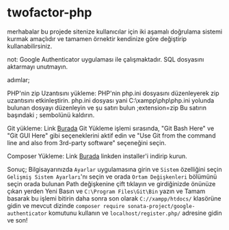 # twofactor-php
merhabalar bu projede sitenize kullanıcılar için iki aşamalı doğrulama sistemi kurmak amaçlıdır ve tamamen örnektir kendinize göre değiştirip kullanabilirsiniz.

not: Google Authenticator uygulaması ile çalışmaktadır.
SQL dosyasını aktarmayı unutmayın.

adımlar;

PHP'nin zip Uzantısını yükleme: PHP'nin php.ini dosyasını düzenleyerek zip uzantısını etkinleştirin. php.ini dosyası yani C:\xampp\php\php.ini yolunda bulunan dosyayı düzenleyin ve şu satırı bulun ;extension=zip Bu satırın başındaki ; sembolünü kaldırın.

Git yükleme: Link [Burada](https://git-scm.com/downloads/) Git Yükleme işlemi sırasında, "Git Bash Here" ve "Git GUI Here" gibi seçeneklerini aktif edin ve "Use Git from the command line and also from 3rd-party software" seçeneğini seçin.


Composer Yükleme: Link [Burada](https://getcomposer.org/download/) linkden installer'i indirip kurun.


Sonuç;
Bilgisayarınızda ```Ayarlar``` uygulamasına girin ve ```Sistem``` özelliğini seçin ```Gelişmiş Sistem Ayarları```'nı seçin ve orada ```Ortam Değişkenleri``` bölümünü seçin orada bulunan Path değişkenine çift tıklayın ve girdiğinizde önünüze çıkan yerden Yeni Basın ve ```C:\Program Files\Git\Bin``` yazın ve Tamam basarak bu işlemi bitirin daha sonra son olarak ```C://xampp/htdocs/``` klasörüne gidin ve mevcut dizinde ```composer require sonata-project/google-authenticator``` komutunu kullanın ve ```localhost/register.php/``` adresine gidin ve son!
